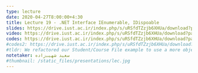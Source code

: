 ```yaml
---
type: lecture
date: 2020-04-27T8:00:00+4:30
title: Lecture 19 - .NET Interface IEnumerable, IDispoable
slides: https://drive.iust.ac.ir/index.php/s/uRSfdTZzjb6XHUa/download?path=%2FSlides&files=S20.pdf
video: https://drive.iust.ac.ir/index.php/s/uRSfdTZzjb6XHUa/download?path=%2FVideos&files=S20.mp4
codes: https://drive.iust.ac.ir/index.php/s/uRSfdTZzjb6XHUa/download?path=%2FCodes&files=S20.zip
#codes2: https://drive.iust.ac.ir/index.php/s/uRSfdTZzjb6XHUa/download?path=%2FCodes&files=lab2.zip
#tldr: We refactored our Student/Course File example to use a more object oriented design and approach. We also introduced static functions and variables.
notetaker: سعید شهیب‌زاده
#thumbnail: /static_files/presentations/lec.jpg
---
```

